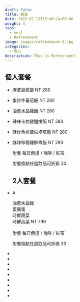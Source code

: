 ```yaml
---
draft: false
title: 套餐
date: 2022-02-12T15:40:24+06:00
weight: 4
tags:
  - meal
  - Refreshment
image: images/refreshment-6.jpg
categories:
  - 點心
description: This is Refreshment
---
```

## 個人套餐 

* 麻婆豆腐飯  NT 280
* 蛋炒牛蕃茄飯  NT 280
* 油蔥水晶雞飯  NT 280
* 辣味卡拉雞腿排飯   NT 280
* 酥炸魚排飯佐塔塔醬   NT 280
* 酥炸檸檬雞柳條飯   NT 280

  附餐  每日例湯 / 咖啡 / 紅茶

  附餐換點任選飲品可折抵 30

  ## 2人套餐
* A   

  油蔥水晶雞    \
  菜脯蛋    \
  時鮮蔬菜    \
  時鮮蔬菜                NT 799\
  \
  附餐  每日例湯 / 咖啡 / 紅茶

  附餐換點任選飲品可折抵 30




*
*
*
*
*
* 
*
* 
*
